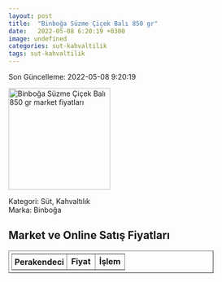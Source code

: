 ```yaml
---
layout: post
title:  "Binboğa Süzme Çiçek Balı 850 gr"
date:   2022-05-08 6:20:19 +0300
image: undefined
categories: sut-kahvaltilik
tags: sut-kahvaltilik
---
```


Son Güncelleme: 2022-05-08 9:20:19

<img src="undefined" width="200" alt="Binboğa Süzme Çiçek Balı 850 gr market fiyatları" />

Kategori: Süt, Kahvaltılık
<br />
Marka: Binboğa

<h2>Market ve Online Satış Fiyatları</h2>

<table border="1" style="padding: 5px;width:80%;">
  <tr>
    <td style="padding: 5px;"><strong>Perakendeci</strong></td>
    <td><strong>Fiyat</strong></td>
    <td><strong>İşlem</strong></td>
  </tr>
  
</table>
